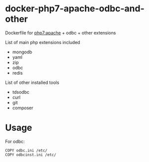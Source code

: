 # docker-php7-apache-odbc-and-other
Dockerfile for [php7:apache](https://hub.docker.com/_/php/) + odbc + other extensions

List of main php extensions included
* mongodb
* yaml
* zip
* odbc
* redis

List of other installed tools
* tdsodbc
* curl
* git
* composer

# Usage
For odbc:
```
COPY odbc.ini /etc/
COPY odbcinst.ini /etc/
```
